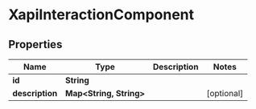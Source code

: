 
# XapiInteractionComponent

## Properties
Name | Type | Description | Notes
------------ | ------------- | ------------- | -------------
**id** | **String** |  | 
**description** | **Map&lt;String, String&gt;** |  |  [optional]



